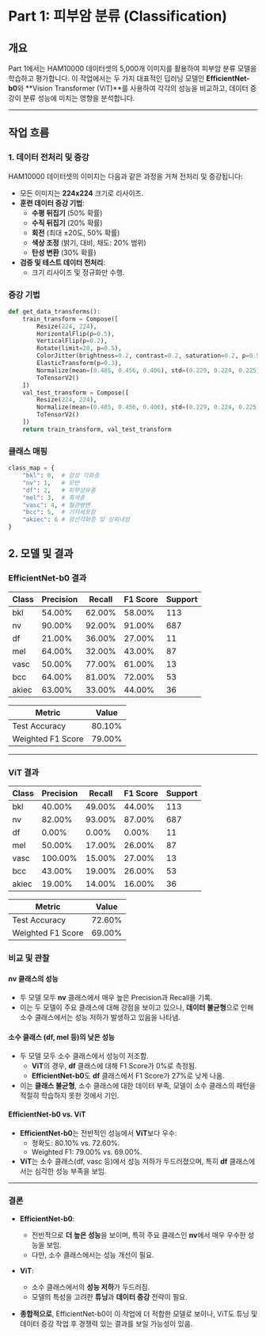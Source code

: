# Part 1: 피부암 분류 (Classification)

## **개요**
Part 1에서는 HAM10000 데이터셋의 5,000개 이미지를 활용하여 피부암 분류 모델을 학습하고 평가합니다. 이 작업에서는 두 가지 대표적인 딥러닝 모델인 **EfficientNet-b0**와 **Vision Transformer (ViT)**를 사용하여 각각의 성능을 비교하고, 데이터 증강이 분류 성능에 미치는 영향을 분석합니다.

---

## **작업 흐름**

### **1. 데이터 전처리 및 증강**
HAM10000 데이터셋의 이미지는 다음과 같은 과정을 거쳐 전처리 및 증강됩니다:
- 모든 이미지는 **224x224** 크기로 리사이즈.
- **훈련 데이터 증강 기법**:
  - **수평 뒤집기** (50% 확률)
  - **수직 뒤집기** (20% 확률)
  - **회전** (최대 ±20도, 50% 확률)
  - **색상 조정** (밝기, 대비, 채도: 20% 범위)
  - **탄성 변환** (30% 확률)
- **검증 및 테스트 데이터 전처리**:
  - 크기 리사이즈 및 정규화만 수행.

### 증강 기법
```python
def get_data_transforms():
    train_transform = Compose([
        Resize(224, 224),
        HorizontalFlip(p=0.5),
        VerticalFlip(p=0.2),
        Rotate(limit=20, p=0.5),
        ColorJitter(brightness=0.2, contrast=0.2, saturation=0.2, p=0.5),
        ElasticTransform(p=0.3),
        Normalize(mean=(0.485, 0.456, 0.406), std=(0.229, 0.224, 0.225)),
        ToTensorV2()
    ])
    val_test_transform = Compose([
        Resize(224, 224),
        Normalize(mean=(0.485, 0.456, 0.406), std=(0.229, 0.224, 0.225)),
        ToTensorV2()
    ])
    return train_transform, val_test_transform
```
### 클래스 매핑
```python
class_map = {
    "bkl": 0,  # 양성 각화증
    "nv": 1,   # 모반
    "df": 2,   # 피부섬유종
    "mel": 3,  # 흑색종
    "vasc": 4, # 혈관병변
    "bcc": 5,  # 기저세포암
    "akiec": 6 # 광선각화증 및 상피내암
}
```

## **2. 모델 및 결과**

### EfficientNet-b0 결과
| Class    | Precision | Recall | F1 Score | Support |
|----------|-----------|--------|----------|---------|
| bkl      | 54.00%    | 62.00% | 58.00%   | 113     |
| nv       | 90.00%    | 92.00% | 91.00%   | 687     |
| df       | 21.00%    | 36.00% | 27.00%   | 11      |
| mel      | 64.00%    | 32.00% | 43.00%   | 87      |
| vasc     | 50.00%    | 77.00% | 61.00%   | 13      |
| bcc      | 64.00%    | 81.00% | 72.00%   | 53      |
| akiec    | 63.00%    | 33.00% | 44.00%   | 36      |

| Metric          | Value |
|------------------|-------|
| Test Accuracy    | 80.10% |
| Weighted F1 Score| 79.00% |

---

### ViT 결과
| Class    | Precision | Recall | F1 Score | Support |
|----------|-----------|--------|----------|---------|
| bkl      | 40.00%    | 49.00% | 44.00%   | 113     |
| nv       | 82.00%    | 93.00% | 87.00%   | 687     |
| df       | 0.00%     | 0.00%  | 0.00%    | 11      |
| mel      | 50.00%    | 17.00% | 26.00%   | 87      |
| vasc     | 100.00%   | 15.00% | 27.00%   | 13      |
| bcc      | 43.00%    | 19.00% | 26.00%   | 53      |
| akiec    | 19.00%    | 14.00% | 16.00%   | 36      |

| Metric          | Value |
|------------------|-------|
| Test Accuracy    | 72.60% |
| Weighted F1 Score| 69.00% |


### 비교 및 관찰

#### **nv 클래스의 성능**
- 두 모델 모두 **nv** 클래스에서 매우 높은 Precision과 Recall을 기록.
- 이는 두 모델이 주요 클래스에 대해 강점을 보이고 있으나, **데이터 불균형**으로 인해 소수 클래스에서는 성능 저하가 발생하고 있음을 나타냄.

#### **소수 클래스 (df, mel 등)의 낮은 성능**
- 두 모델 모두 소수 클래스에서 성능이 저조함.
  - **ViT**의 경우, **df** 클래스에 대해 F1 Score가 0%로 측정됨.
  - **EfficientNet-b0**도 **df** 클래스에서 F1 Score가 27%로 낮게 나옴.
- 이는 **클래스 불균형**, 소수 클래스에 대한 데이터 부족, 모델이 소수 클래스의 패턴을 적절히 학습하지 못한 것에서 기인.

#### **EfficientNet-b0 vs. ViT**
- **EfficientNet-b0**는 전반적인 성능에서 **ViT**보다 우수:
  - 정확도: 80.10% vs. 72.60%.
  - Weighted F1: 79.00% vs. 69.00%.
- **ViT**는 소수 클래스(df, vasc 등)에서 성능 저하가 두드러졌으며, 특히 **df** 클래스에서는 심각한 성능 부족을 보임.

---

### 결론

- **EfficientNet-b0**:
  - 전반적으로 **더 높은 성능**을 보이며, 특히 주요 클래스인 **nv**에서 매우 우수한 성능을 보임.
  - 다만, 소수 클래스에서는 성능 개선이 필요.

- **ViT**:
  - 소수 클래스에서의 **성능 저하**가 두드러짐.
  - 모델의 특성을 고려한 **튜닝**과 **데이터 증강** 전략이 필요.

- **종합적으로**, EfficientNet-b0이 이 작업에 더 적합한 모델로 보이나, ViT도 튜닝 및 데이터 증강 작업 후 경쟁력 있는 결과를 보일 가능성이 있음.

